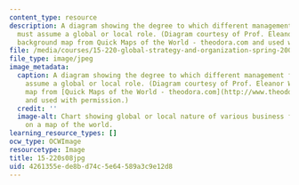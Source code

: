 ```yaml
---
content_type: resource
description: A diagram showing the degree to which different management functions
  must assume a global or local role. (Diagram courtesy of Prof. Eleanor Westney;
  background map from Quick Maps of the World - theodora.com and used with permission.)
file: /media/courses/15-220-global-strategy-and-organization-spring-2008/4261355ede8bd74c5e64589a3c9e12d8_15-220s08.jpg
file_type: image/jpeg
image_metadata:
  caption: A diagram showing the degree to which different management functions must
    assume a global or local role. (Diagram courtesy of Prof. Eleanor Westney; background
    map from [Quick Maps of the World - theodora.com](http://www.theodora.com/maps/)
    and used with permission.)
  credit: ''
  image-alt: Chart showing global or local nature of various business functions overlaid
    on a map of the world.
learning_resource_types: []
ocw_type: OCWImage
resourcetype: Image
title: 15-220s08jpg
uid: 4261355e-de8b-d74c-5e64-589a3c9e12d8
---
```

